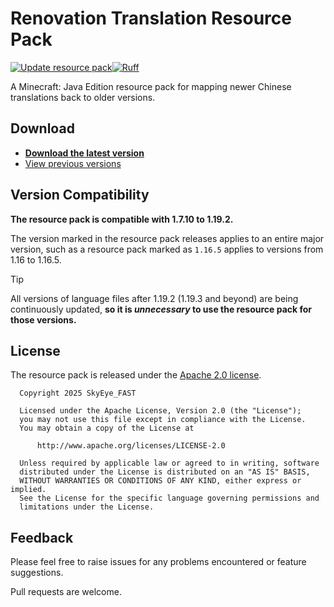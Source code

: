 # Renovation Translation Resource Pack

[![Update resource pack](https://github.com/SkyEye-FAST/renovation_translation_pack/actions/workflows/update.yml/badge.svg)](https://github.com/SkyEye-FAST/renovation_translation_pack/actions/workflows/update.yml)[![Ruff](https://github.com/SkyEye-FAST/renovation_translation_pack/actions/workflows/ruff.yml/badge.svg)](https://github.com/SkyEye-FAST/renovation_translation_pack/actions/workflows/ruff.yml)

A Minecraft: Java Edition resource pack for mapping newer Chinese translations back to older versions.

## Download

- [**Download the latest version**](https://github.com/SkyEye-FAST/renovation_translation_pack/releases/latest/)
- [View previous versions](https://github.com/SkyEye-FAST/renovation_translation_pack/releases/)

## Version Compatibility

**The resource pack is compatible with 1.7.10 to 1.19.2.**

The version marked in the resource pack releases applies to an entire major version, such as a resource pack marked as `1.16.5` applies to versions from 1.16 to 1.16.5.

> [!TIP]
> All versions of language files after 1.19.2 (1.19.3 and beyond) are being continuously updated, **so it is *unnecessary* to use the resource pack for those versions.**

## License

The resource pack is released under the [Apache 2.0 license](LICENSE).

``` text
  Copyright 2025 SkyEye_FAST

  Licensed under the Apache License, Version 2.0 (the "License");
  you may not use this file except in compliance with the License.
  You may obtain a copy of the License at

      http://www.apache.org/licenses/LICENSE-2.0

  Unless required by applicable law or agreed to in writing, software
  distributed under the License is distributed on an "AS IS" BASIS,
  WITHOUT WARRANTIES OR CONDITIONS OF ANY KIND, either express or implied.
  See the License for the specific language governing permissions and
  limitations under the License.
```

## Feedback

Please feel free to raise issues for any problems encountered or feature suggestions.

Pull requests are welcome.
